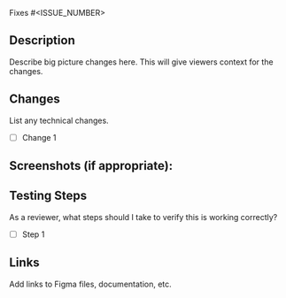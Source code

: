 Fixes #<ISSUE_NUMBER>

## Description

Describe big picture changes here. This will give viewers context for the changes.

## Changes

List any technical changes.

- [ ] Change 1

## Screenshots (if appropriate):

## Testing Steps

As a reviewer, what steps should I take to verify this is working correctly?

- [ ] Step 1

## Links

Add links to Figma files, documentation, etc.